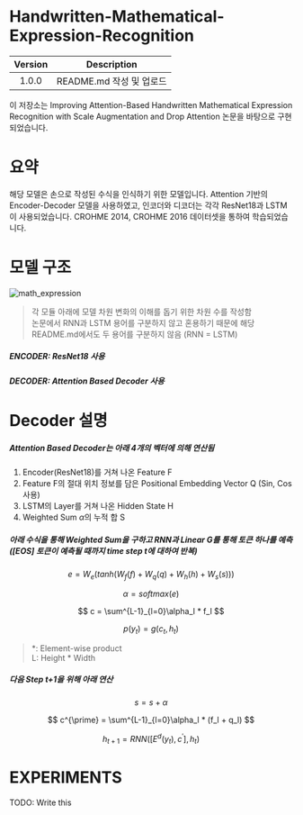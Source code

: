 # Handwritten-Mathematical-Expression-Recognition

|Version|Description|
|:---:|:---:|
|1.0.0|README.md 작성 및 업로드|

이 저장소는 Improving Attention-Based Handwritten Mathematical Expression Recognition with Scale Augmentation and Drop Attention 논문을 바탕으로 구현되었습니다.

# 요약

해당 모델은 손으로 작성된 수식을 인식하기 위한 모델입니다. Attention 기반의 Encoder-Decoder 모델을 사용하였고, 인코더와 디코더는 각각 ResNet18과 LSTM이 사용되었습니다. CROHME 2014, CROHME 2016 데이터셋을 통하여 학습되었습니다.

# 모델 구조

![math_expression](https://user-images.githubusercontent.com/45366231/174712910-a337d6d6-220b-44c9-8c63-132dd94a1d63.jpg)

> 각 모듈 아래에 모델 차원 변화의 이해를 돕기 위한 차원 수를 작성함  
> 논문에서 RNN과 LSTM 용어를 구분하지 않고 혼용하기 때문에 해당 README.md에서도 두 용어를 구분하지 않음 (RNN = LSTM)  

##### ENCODER: ResNet18 사용
##### DECODER: Attention Based Decoder 사용

# Decoder 설명

##### Attention Based Decoder는 아래 4개의 벡터에 의해 연산됨
1. Encoder(ResNet18)를 거쳐 나온 Feature F
2. Feature F의 절대 위치 정보를 담은 Positional Embedding Vector Q (Sin, Cos 사용)
3. LSTM의 Layer를 거쳐 나온 Hidden State H
4. Weighted Sum $\alpha$의 누적 합 S

##### 아래 수식을 통해 Weighted Sum을 구하고 RNN과 Linear G를 통해 토큰 하나를 예측 (\[EOS\] 토큰이 예측될 때까지 time step t에 대하여 반복)

$$
e = W_e(tanh(W_f(f) + W_q(q) + W_h(h) + W_s(s)))
$$

$$
\alpha = softmax(e)
$$

$$
c = \sum^{L-1}_{l=0}\alpha_l * f_l
$$

$$
p(y_t) = g(c_t, h_t)
$$

> \*: Element-wise product  
> L: Height * Width

##### 다음 Step t+1을 위해 아래 연산

$$
s = s + \alpha
$$

$$
c^{\prime} = \sum^{L-1}_{l=0}\alpha_l * (f_l + q_l)
$$

$$
h_{t+1} = RNN([E^d(y_{t}), c^{\prime}], h_{t})
$$

# EXPERIMENTS

TODO: Write this
